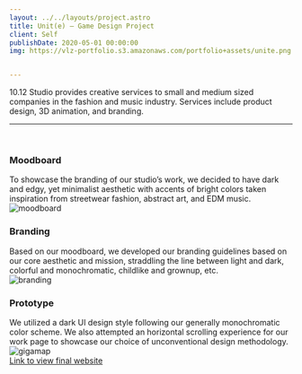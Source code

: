 ```yaml
---
layout: ../../layouts/project.astro
title: Unit(e) — Game Design Project
client: Self
publishDate: 2020-05-01 00:00:00
img: https://vlz-portfolio.s3.amazonaws.com/portfolio+assets/unite.png


---
```

10.12 Studio provides creative services to small and medium sized companies in the fashion and music industry. Services include product design, 3D animation, and branding.<br><hr><br>

### Moodboard
To showcase the branding of our studio’s work, we decided to have dark and edgy, yet minimalist aesthetic with accents of bright colors taken inspiration from streetwear fashion, abstract art, and EDM music.
<br>
![moodboard](https://vlz-portfolio.s3.amazonaws.com/portfolio+assets/cozyliving/gigamap.png)
<br>

### Branding
Based on our moodboard, we developed our branding guidelines based on our core aesthetic and mission, straddling the line between light and dark, colorful and monochromatic, childlike and grownup, etc.
<br>
![branding](https://vlz-portfolio.s3.amazonaws.com/portfolio+assets/cozyliving/top3.png)
<br>

### Prototype
We utilized a dark UI design style following our generally monochromatic color scheme. We also attempted an  horizontal scrolling experience for our work page to showcase our choice of unconventional design methodology.<br>
![gigamap](https://vlz-portfolio.s3.amazonaws.com/portfolio+assets/cozyliving/gigamap.jpeg)
<br>
[Link to view final website](https://bit.ly/3Abnk4q)